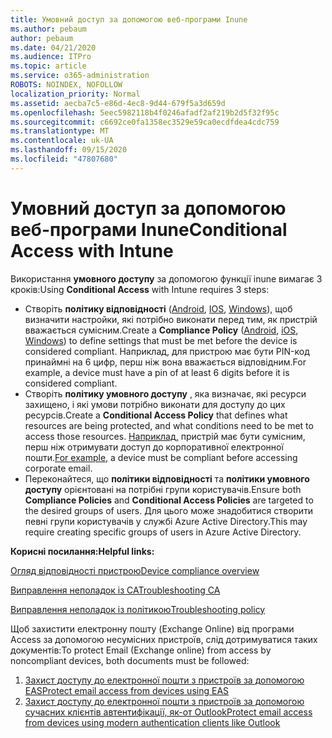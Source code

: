```yaml
---
title: Умовний доступ за допомогою веб-програми Inune
ms.author: pebaum
author: pebaum
ms.date: 04/21/2020
ms.audience: ITPro
ms.topic: article
ms.service: o365-administration
ROBOTS: NOINDEX, NOFOLLOW
localization_priority: Normal
ms.assetid: aecba7c5-e86d-4ec8-9d44-679f5a3d659d
ms.openlocfilehash: 5eec5982118b4f0246afadf2af219b2d5f32f95c
ms.sourcegitcommit: c6692ce0fa1358ec3529e59ca0ecdfdea4cdc759
ms.translationtype: MT
ms.contentlocale: uk-UA
ms.lasthandoff: 09/15/2020
ms.locfileid: "47807680"
---
```

# <a name="conditional-access-with-intune"></a><span data-ttu-id="e1493-102">Умовний доступ за допомогою веб-програми Inune</span><span class="sxs-lookup"><span data-stu-id="e1493-102">Conditional Access with Intune</span></span>

<span data-ttu-id="e1493-103">Використання  **умовного доступу**  за допомогою функції inune вимагає 3 кроків:</span><span class="sxs-lookup"><span data-stu-id="e1493-103">Using  **Conditional Access**  with Intune requires 3 steps:</span></span>

- <span data-ttu-id="e1493-104">Створіть  **політику відповідності**  ([Android](https://docs.microsoft.com/intune/compliance-policy-create-android),  [IOS](https://docs.microsoft.com/intune/compliance-policy-create-ios),  [Windows](https://docs.microsoft.com//intune/compliance-policy-create-windows)), щоб визначити настройки, які потрібно виконати перед тим, як пристрій вважається сумісним.</span><span class="sxs-lookup"><span data-stu-id="e1493-104">Create a  **Compliance Policy**  ([Android](https://docs.microsoft.com/intune/compliance-policy-create-android),  [iOS](https://docs.microsoft.com/intune/compliance-policy-create-ios),  [Windows](https://docs.microsoft.com//intune/compliance-policy-create-windows)) to define settings that must be met before the device is considered compliant.</span></span> <span data-ttu-id="e1493-105">Наприклад, для пристрою має бути PIN-код принаймні на 6 цифр, перш ніж вона вважається відповідним.</span><span class="sxs-lookup"><span data-stu-id="e1493-105">For example, a device must have a pin of at least 6 digits before it is considered compliant.</span></span>
- <span data-ttu-id="e1493-106">Створіть **політику умовного доступу**  , яка визначає, які ресурси захищено, і які умови потрібно виконати для доступу до цих ресурсів.</span><span class="sxs-lookup"><span data-stu-id="e1493-106">Create a **Conditional Access Policy**  that defines what resources are being protected, and what conditions need to be met to access those resources.</span></span>  <span data-ttu-id="e1493-107">[Наприклад,](https://docs.microsoft.com/intune/tutorial-protect-email-on-unmanaged-devices#create-conditional-access-policies)  пристрій має бути сумісним, перш ніж отримувати доступ до корпоративної електронної пошти.</span><span class="sxs-lookup"><span data-stu-id="e1493-107">[For example,](https://docs.microsoft.com/intune/tutorial-protect-email-on-unmanaged-devices#create-conditional-access-policies)  a device must be compliant before accessing corporate email.</span></span>
- <span data-ttu-id="e1493-108">Переконайтеся, що **політики відповідності**  та  **політики умовного доступу**  орієнтовані на потрібні групи користувачів.</span><span class="sxs-lookup"><span data-stu-id="e1493-108">Ensure both **Compliance Policies**  and  **Conditional Access Policies**  are targeted to the desired groups of users.</span></span> <span data-ttu-id="e1493-109">Для цього може знадобитися створити певні групи користувачів у службі Azure Active Directory.</span><span class="sxs-lookup"><span data-stu-id="e1493-109">This may require creating specific groups of users in Azure Active Directory.</span></span>

<span data-ttu-id="e1493-110">**Корисні посилання:**</span><span class="sxs-lookup"><span data-stu-id="e1493-110">**Helpful links:**</span></span>

[<span data-ttu-id="e1493-111">Огляд відповідності пристрою</span><span class="sxs-lookup"><span data-stu-id="e1493-111">Device compliance overview</span></span>](https://docs.microsoft.com/intune/device-compliance-get-started)

[<span data-ttu-id="e1493-112">Виправлення неполадок із CA</span><span class="sxs-lookup"><span data-stu-id="e1493-112">Troubleshooting CA</span></span>](https://docs.microsoft.com/intune/troubleshoot-conditional-access)

[<span data-ttu-id="e1493-113">Виправлення неполадок із політикою</span><span class="sxs-lookup"><span data-stu-id="e1493-113">Troubleshooting policy</span></span>](https://docs.microsoft.com/intune/troubleshoot-policies-in-microsoft-intune)

<span data-ttu-id="e1493-114">Щоб захистити електронну пошту (Exchange Online) від програми Access за допомогою несумісних пристроїв, слід дотримуватися таких документів:</span><span class="sxs-lookup"><span data-stu-id="e1493-114">To protect Email (Exchange online) from access by noncompliant devices, both documents must be followed:</span></span>

1. [<span data-ttu-id="e1493-115">Захист доступу до електронної пошти з пристроїв за допомогою EAS</span><span class="sxs-lookup"><span data-stu-id="e1493-115">Protect email access from devices using EAS</span></span>](https://docs.microsoft.com/intune/tutorial-protect-email-on-unmanaged-devices)
2. [<span data-ttu-id="e1493-116">Захист доступу до електронної пошти з пристроїв за допомогою сучасних клієнтів автентифікації, як-от Outlook</span><span class="sxs-lookup"><span data-stu-id="e1493-116">Protect email access from devices using modern authentication clients like Outlook</span></span>](https://docs.microsoft.com/intune/tutorial-protect-email-on-enrolled-devices)